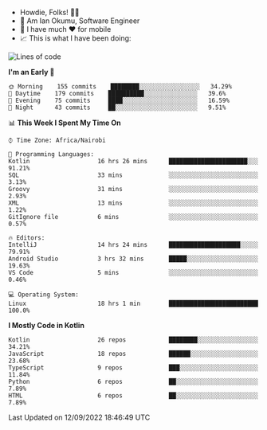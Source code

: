
* Howdie, Folks! 👋🤓
* 🤪 Am Ian Okumu, Software Engineer
* 📱 I have much ❤️ for mobile
* 📈 This is what I have been doing:
  
<!-- <a href="https://otsembo.github.io/OtsemboPortfolio/" style="margin-right:.5%; margin-top=.5%;">
  <img align="center" src="https://github-readme-stats.vercel.app/api/top-langs/?username=otsembo&layout=compact" />
</a> -->

<!--START_SECTION:waka-->
![Lines of code](https://img.shields.io/badge/From%20Hello%20World%20I%27ve%20Written-701%20Thousand%20lines%20of%20code-blue)

**I'm an Early 🐤** 

```text
🌞 Morning    155 commits    ████████░░░░░░░░░░░░░░░░░   34.29% 
🌆 Daytime    179 commits    ██████████░░░░░░░░░░░░░░░   39.6% 
🌃 Evening    75 commits     ████░░░░░░░░░░░░░░░░░░░░░   16.59% 
🌙 Night      43 commits     ██░░░░░░░░░░░░░░░░░░░░░░░   9.51%

```


📊 **This Week I Spent My Time On** 

```text
⌚︎ Time Zone: Africa/Nairobi

💬 Programming Languages: 
Kotlin                   16 hrs 26 mins      ██████████████████████░░░   91.21% 
SQL                      33 mins             ░░░░░░░░░░░░░░░░░░░░░░░░░   3.13% 
Groovy                   31 mins             ░░░░░░░░░░░░░░░░░░░░░░░░░   2.93% 
XML                      13 mins             ░░░░░░░░░░░░░░░░░░░░░░░░░   1.22% 
GitIgnore file           6 mins              ░░░░░░░░░░░░░░░░░░░░░░░░░   0.57%

🔥 Editors: 
IntelliJ                 14 hrs 24 mins      ████████████████████░░░░░   79.91% 
Android Studio           3 hrs 32 mins       █████░░░░░░░░░░░░░░░░░░░░   19.63% 
VS Code                  5 mins              ░░░░░░░░░░░░░░░░░░░░░░░░░   0.46%

💻 Operating System: 
Linux                    18 hrs 1 min        █████████████████████████   100.0%

```

**I Mostly Code in Kotlin** 

```text
Kotlin                   26 repos            ████████░░░░░░░░░░░░░░░░░   34.21% 
JavaScript               18 repos            ██████░░░░░░░░░░░░░░░░░░░   23.68% 
TypeScript               9 repos             ███░░░░░░░░░░░░░░░░░░░░░░   11.84% 
Python                   6 repos             ██░░░░░░░░░░░░░░░░░░░░░░░   7.89% 
HTML                     6 repos             ██░░░░░░░░░░░░░░░░░░░░░░░   7.89%

```



 Last Updated on 12/09/2022 18:46:49 UTC
<!--END_SECTION:waka-->

<br />
<br />
<br />
<br />
<br />
  
  </div>
<!---
otsembo/otsembo is a ✨ special ✨ repository because its `README.md` (this file) appears on your GitHub profile.
You can click the Preview link to take a look at your changes.
--->
